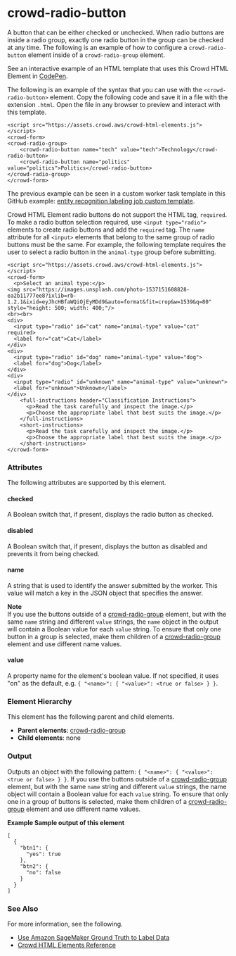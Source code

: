 # crowd\-radio\-button<a name="sms-ui-template-crowd-radio-button"></a>

A button that can be either checked or unchecked\. When radio buttons are inside a radio group, exactly one radio button in the group can be checked at any time\. The following is an example of how to configure a `crowd-radio-button` element inside of a `crowd-radio-group` element\.

See an interactive example of an HTML template that uses this Crowd HTML Element in [CodePen](https://codepen.io/sagemaker_crowd_html_elements/pen/yLgyWGZ)\.

The following is an example of the syntax that you can use with the `<crowd-radio-button>` element\. Copy the following code and save it in a file with the extension `.html`\. Open the file in any browser to preview and interact with this template\. 

```
<script src="https://assets.crowd.aws/crowd-html-elements.js"></script>
<crowd-form>
<crowd-radio-group>
    <crowd-radio-button name="tech" value="tech">Technology</crowd-radio-button>
    <crowd-radio-button name="politics" value="politics">Politics</crowd-radio-button>
</crowd-radio-group>
</crowd-form>
```

The previous example can be seen in a custom worker task template in this GitHub example: [entity recognition labeling job custom template](https://github.com/aws-samples/amazon-sagemaker-ground-truth-task-uis/blob/master/text/named-entity-recognition-with-additional-classification.liquid.html)\.

Crowd HTML Element radio buttons do not support the HTML tag, `required`\. To make a radio button selection required, use `<input type="radio">` elements to create radio buttons and add the `required` tag\. The `name` attribute for all `<input>` elements that belong to the same group of radio buttons must be the same\. For example, the following template requires the user to select a radio button in the `animal-type` group before submitting\.

```
<script src="https://assets.crowd.aws/crowd-html-elements.js"></script>
<crowd-form>
  <p>Select an animal type:</p>
<img src="https://images.unsplash.com/photo-1537151608828-ea2b11777ee8?ixlib=rb-1.2.1&ixid=eyJhcHBfaWQiOjEyMDd9&auto=format&fit=crop&w=1539&q=80" style="height: 500; width: 400;"/>
<br><br>
<div>
  <input type="radio" id="cat" name="animal-type" value="cat" required>
  <label for="cat">Cat</label>
</div>
<div>
  <input type="radio" id="dog" name="animal-type" value="dog">
  <label for="dog">Dog</label>
</div>
<div>
  <input type="radio" id="unknown" name="animal-type" value="unknown">
  <label for="unknown">Unknown</label>
</div>
    <full-instructions header="Classification Instructions">
      <p>Read the task carefully and inspect the image.</p>
      <p>Choose the appropriate label that best suits the image.</p>
    </full-instructions>
    <short-instructions>
      <p>Read the task carefully and inspect the image.</p>
      <p>Choose the appropriate label that best suits the image.</p>
    </short-instructions>
</crowd-form>
```

### Attributes<a name="radio-button-attributes"></a>

The following attributes are supported by this element\.

#### checked<a name="radio-button-attributes-checked"></a>

A Boolean switch that, if present, displays the radio button as checked\.

#### disabled<a name="radio-button-attributes-disabled"></a>

A Boolean switch that, if present, displays the button as disabled and prevents it from being checked\.

#### name<a name="radio-button-attributes-name"></a>

A string that is used to identify the answer submitted by the worker\. This value will match a key in the JSON object that specifies the answer\.

**Note**  
If you use the buttons outside of a [crowd\-radio\-group](sms-ui-template-crowd-radio-group.md) element, but with the same `name` string and different `value` strings, the `name` object in the output will contain a Boolean value for each `value` string\. To ensure that only one button in a group is selected, make them children of a [crowd\-radio\-group](sms-ui-template-crowd-radio-group.md) element and use different name values\.

#### value<a name="radio-button-attributes-value"></a>

A property name for the element's boolean value\. If not specified, it uses "on" as the default, e\.g\. `{ "<name>": { "<value>": <true or false> } }`\.

### Element Hierarchy<a name="radio-button-element-hierarchy"></a>

This element has the following parent and child elements\.
+ **Parent elements**: [crowd\-radio\-group](sms-ui-template-crowd-radio-group.md)
+ **Child elements**: none

### Output<a name="radio-button-output"></a>

Outputs an object with the following pattern: `{ "<name>": { "<value>": <true or false> } }`\. If you use the buttons outside of a [crowd\-radio\-group](sms-ui-template-crowd-radio-group.md) element, but with the same `name` string and different `value` strings, the name object will contain a Boolean value for each `value` string\. To ensure that only one in a group of buttons is selected, make them children of a [crowd\-radio\-group](sms-ui-template-crowd-radio-group.md) element and use different name values\.

**Example Sample output of this element**  

```
[
  {
    "btn1": {
      "yes": true
    },
    "btn2": {
      "no": false
    }
  }
]
```

### See Also<a name="radio-button-see-also"></a>

For more information, see the following\.
+ [Use Amazon SageMaker Ground Truth to Label Data](sms.md)
+ [Crowd HTML Elements Reference](sms-ui-template-reference.md)